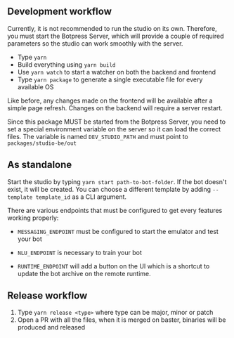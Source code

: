 ## Development workflow

Currently, it is not recommended to run the studio on its own. Therefore, you must start the Botpress Server, which will provide a couple of required parameters so the studio can work smoothly with the server.

- Type `yarn`
- Build everything using `yarn build`
- Use `yarn watch` to start a watcher on both the backend and frontend
- Type `yarn package` to generate a single executable file for every available OS

Like before, any changes made on the frontend will be available after a simple page refresh. Changes on the backend will require a server restart.

Since this package MUST be started from the Botpress Server, you need to set a special environment variable on the server so it can load the correct files.
The variable is named `DEV_STUDIO_PATH` and must point to `packages/studio-be/out`

## As standalone

Start the studio by typing `yarn start path-to-bot-folder`. If the bot doesn't exist, it will be created. You can choose a different template by adding `--template template_id` as a CLI argument.

There are various endpoints that must be configured to get every features working properly:

- `MESSAGING_ENDPOINT` must be configured to start the emulator and test your bot

- `NLU_ENDPOINT` is necessary to train your bot

- `RUNTIME_ENDPOINT` will add a button on the UI which is a shortcut to update the bot archive on the remote runtime.

## Release workflow

1. Type `yarn release <type>` where type can be major, minor or patch
2. Open a PR with all the files, when it is merged on baster, binaries will be produced and released
